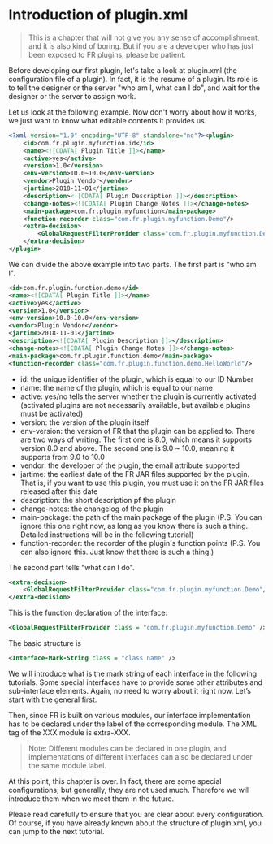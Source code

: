 # Introduction of plugin.xml

> This is a chapter that will not give you any sense of accomplishment, and it is also kind of boring. But if you are a developer who has just been exposed to FR plugins, please be patient.

Before developing our first plugin, let's take a look at plugin.xml (the configuration file of a plugin). In fact, it is the resume of a plugin. Its role is to tell the designer or the server "who am I, what can I do", and wait for the designer or the server to assign work.

Let us look at the following example. Now don't worry about how it works, we just want to know what editable contents it provides us.

```xml
<?xml version="1.0" encoding="UTF-8" standalone="no"?><plugin>
    <id>com.fr.plugin.myfunction.id</id>
    <name><![CDATA[ Plugin Title ]]></name>
    <active>yes</active>
    <version>1.0</version>
    <env-version>10.0~10.0</env-version>
    <vendor>Plugin Vendor</vendor>
    <jartime>2018-11-01</jartime>
    <description><![CDATA[ Plugin Description ]]></description>
    <change-notes><![CDATA[ Plugin Change Notes ]]></change-notes>
    <main-package>com.fr.plugin.myfunction</main-package>
    <function-recorder class="com.fr.plugin.myfunction.Demo"/>
    <extra-decision>
        <GlobalRequestFilterProvider class="com.fr.plugin.myfunction.Demo"/>
    </extra-decision>
</plugin>
```

We can divide the above example into two parts. The first part is "who am I".

```xml
<id>com.fr.plugin.function.demo</id>
<name><![CDATA[ Plugin Title ]]></name>
<active>yes</active>
<version>1.0</version>
<env-version>10.0~10.0</env-version>
<vendor>Plugin Vendor</vendor>
<jartime>2018-11-01</jartime>
<description><![CDATA[ Plugin Description ]]></description>
<change-notes><![CDATA[ Plugin Change Notes ]]></change-notes>
<main-package>com.fr.plugin.function.demo</main-package>
<function-recorder class="com.fr.plugin.function.demo.HelloWorld"/>
```

* id: the unique identifier of the plugin, which is equal to our ID Number
* name: the name of the plugin, which is equal to our name
* active: yes/no tells the server whether the plugin is currently activated (activated plugins are not necessarily available, but available plugins must be activated)
* version: the version of the plugin itself
* env-version: the version of FR that the plugin can be applied to. There are two ways of writing. The first one is 8.0, which means it supports version 8.0 and above. The second one is 9.0 ~ 10.0, meaning it supports from 9.0 to 10.0
* vendor: the developer of the plugin, the email attribute supported
* jartime: the earliest date of the FR JAR files supported by the plugin. That is, if you want to use this plugin, you must use it on the FR JAR files released after this date
* description: the short description pf the plugin
* change-notes: the changelog of the plugin
* main-package: the path of the main package of the plugin (P.S. You can ignore this one right now, as long as you know there is such a thing. Detailed instructions will be in the following tutorial)
* function-recorder: the recorder of the plugin's function points (P.S. You can also ignore this. Just know that there is such a thing.)

The second part tells "what can I do".

```xml
<extra-decision>
    <GlobalRequestFilterProvider class="com.fr.plugin.myfunction.Demo"/>
</extra-decision>
```

This is the function declaration of the interface: 
```xml
<GlobalRequestFilterProvider class = "com.fr.plugin.myfunction.Demo" />
```
The basic structure is  
```xml
<Interface-Mark-String class = "class name" />
```
We will introduce what is the mark string of each interface in the following tutorials. Some special interfaces have to provide some other attributes and sub-interface elements. Again, no need to worry about it right now. Let’s start with the general first.

Then, since FR is built on various modules, our interface implementation has to be declared under the label of the corresponding module. The XML tag of the XXX module is extra-XXX.

> Note: Different modules can be declared in one plugin, and implementations of different interfaces can also be declared under the same module label. 

At this point, this chapter is over. In fact, there are some special configurations, but generally, they are not used much. Therefore we will introduce them when we meet them in the future.


Please read carefully to ensure that you are clear about every configuration. Of course, if you have already known about the structure of plugin.xml, you can jump to the next tutorial.

<link rel="stylesheet" href="//cdn.bootcss.com/gitalk/1.7.0/gitalk.min.css"></link>
<script src="//cdn.bootcss.com/gitalk/1.7.0/gitalk.min.js"></script>
<div id="gitalk-container"></div>
<script>
    var gitalk = new Gitalk({
        clientID: '08230253bee67abb4384',
        clientSecret: '509e24756efaf3cc4423400c03fa755c1bcf2785',
        repo: 'developer-guide',
        owner: 'finereport-joe',
        admin: ['finereport-joe'],
        id: location.pathname
    })
</script>